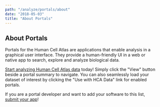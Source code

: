 ```yaml
---
path: "/analyze/portals/about"
date: "2018-05-03"
title: "About Portals"
---
```


## About Portals
Portals for the Human Cell Atlas are applications that enable analysis in a graphical user interface.  They provide a human-friendly UI in a web or native app to search, explore and analyze biological data.  

[Start analyzing Human Cell Atlas data](/analyze/portals/visualization-portals) today!  Simply click the "View" button beside a portal summary to navigate.  You can also seamlessly load your dataset of interest by clicking the "Use with HCA Data" link for enabled portals.

If you are a portal developer and want to add your software to this list, [submit your app](https://github.com/HumanCellAtlas/data-portal-content/issues/new/?with-portals-app-submission-issue-template)!
